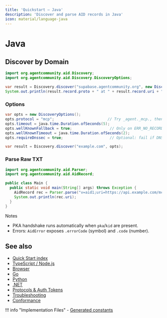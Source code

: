 ```yaml
---
title: 'Quickstart — Java'
description: 'Discover and parse AID records in Java'
icon: material/language-java
---
```


# Java

## Discover by Domain

```java
import org.agentcommunity.aid.Discovery;
import org.agentcommunity.aid.Discovery.DiscoveryOptions;

var result = Discovery.discover("supabase.agentcommunity.org", new DiscoveryOptions());
System.out.println(result.record.proto + " at " + result.record.uri + " ttl=" + result.ttl + " qname=" + result.queryName);
```

### Options

```java
var opts = new DiscoveryOptions();
opts.protocol = "mcp";                        // Try _agent._mcp., then _agent.mcp., then base
opts.timeout = java.time.Duration.ofSeconds(5);
opts.wellKnownFallback = true;                 // Only on ERR_NO_RECORD / ERR_DNS_LOOKUP_FAILED
opts.wellKnownTimeout = java.time.Duration.ofSeconds(2);
opts.requireDnssec = true;                     // Optional: fail if DNSSEC validation is missing

var result = Discovery.discover("example.com", opts);
```

### Parse Raw TXT

```java
import org.agentcommunity.aid.Parser;
import org.agentcommunity.aid.AidRecord;

public class Main {
  public static void main(String[] args) throws Exception {
    AidRecord rec = Parser.parse("v=aid1;uri=https://api.example.com/mcp;proto=mcp;desc=Example");
    System.out.println(rec.uri);
  }
}
```

Notes

- PKA handshake runs automatically when `pka`/`kid` are present.
- Errors: `AidError` exposes `.errorCode` (symbol) and `.code` (number).

## See also

- [Quick Start index](./index.md)
- [TypeScript / Node.js](./quickstart_ts.md)
- [Browser](./quickstart_browser.md)
- [Go](./quickstart_go.md)
- [Python](./quickstart_python.md)
- [.NET](./quickstart_dotnet.md)
- [Protocols & Auth Tokens](../Reference/protocols.md)
- [Troubleshooting](../Reference/troubleshooting.md)
- [Conformance](../Reference/conformance.md)

!!! info "Implementation Files" - [Generated constants](../packages/aid-java/src/main/java/org/agentcommunity/aid/Constants.java)
